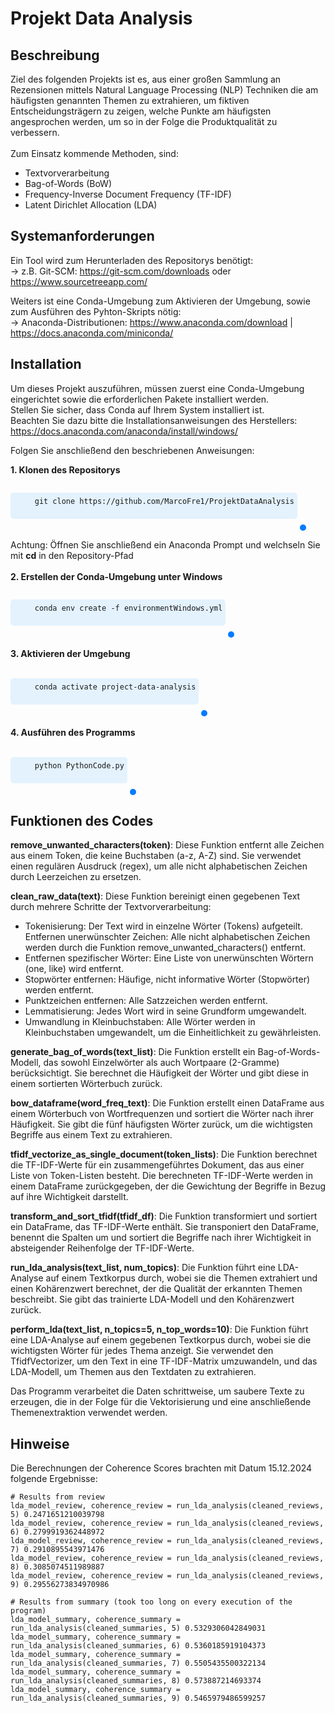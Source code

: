 # Projekt Data Analysis
## Beschreibung
Ziel des folgenden Projekts ist es, aus einer großen Sammlung an Rezensionen mittels Natural Language Processing (NLP) Techniken die am häufigsten genannten Themen zu extrahieren,
um fiktiven Entscheidungsträgern zu zeigen, 
welche Punkte am häufigsten angesprochen werden, um so in der Folge die Produktqualität zu verbessern.<br>
<br>
Zum Einsatz kommende Methoden, sind:<br>
- Textvorverarbeitung<br>
- Bag-of-Words (BoW)<br>
- Frequency-Inverse Document Frequency (TF-IDF)<br>
- Latent Dirichlet Allocation (LDA)<br>


## Systemanforderungen

Ein Tool wird zum Herunterladen des Repositorys benötigt:<br>
-> z.B. Git-SCM: https://git-scm.com/downloads oder https://www.sourcetreeapp.com/<br>

Weiters ist eine Conda-Umgebung zum Aktivieren der Umgebung, sowie zum Ausführen des Pyhton-Skripts nötig:<br>
-> Anaconda-Distributionen: https://www.anaconda.com/download | https://docs.anaconda.com/miniconda/

## Installation

Um dieses Projekt auszuführen, müssen zuerst eine Conda-Umgebung eingerichtet sowie die erforderlichen Pakete installiert werden. <br>
Stellen Sie sicher, dass Conda auf Ihrem System installiert ist. <br>
Beachten Sie dazu bitte die Installationsanweisungen des Herstellers: https://docs.anaconda.com/anaconda/install/windows/

Folgen Sie anschließend den beschriebenen Anweisungen:

<b>1. Klonen des Repositorys</b><br>
<div>
  <pre style="display: inline-block; padding: 5px; background-color: #e3f2fd; border-radius: 5px;">
    <code id="command">git clone https://github.com/MarcoFre1/ProjektDataAnalysis</code>
  </pre>
  <button onclick="copyToClipboard()" style="background-color: #007BFF; color: white; padding: 5px; border: none; border-radius: 5px; cursor: pointer; display: inline-block; vertical-align: left;">
  </button>
</div>

Achtung: Öffnen Sie anschließend ein Anaconda Prompt und welchseln Sie mit <b>cd</b> in den Repository-Pfad
<br><br>
<b>2. Erstellen der Conda-Umgebung unter Windows</b>
<br>
<div>
  <pre style="display: inline-block; padding: 5px; background-color: #e3f2fd; border-radius: 5px;">
    <code id="command">conda env create -f environmentWindows.yml</code>
  </pre>
  <button onclick="copyToClipboard()" style="background-color: #007BFF; color: white; padding: 5px; border: none; border-radius: 5px; cursor: pointer; display: inline-block; vertical-align: left;">
  </button>
</div>
<br>
<b>3. Aktivieren der Umgebung</b>
<br><br>
<div>
  <pre style="display: inline-block; padding: 5px; background-color: #e3f2fd; border-radius: 5px;">
    <code id="command">conda activate project-data-analysis</code>
  </pre>
  <button onclick="copyToClipboard()" style="background-color: #007BFF; color: white; padding: 5px; border: none; border-radius: 5px; cursor: pointer; display: inline-block; vertical-align: left;">
  </button>
</div>
<br>
<b>4. Ausführen des Programms</b>
<br><br>
<div>
  <pre style="display: inline-block; padding: 5px; background-color: #e3f2fd; border-radius: 5px;">
    <code id="command">python PythonCode.py</code>
  </pre>
  <button onclick="copyToClipboard()" style="background-color: #007BFF; color: white; padding: 5px; border: none; border-radius: 5px; cursor: pointer; display: inline-block; vertical-align: left;">
  </button>
</div>

## Funktionen des Codes

<b>remove_unwanted_characters(token)</b>: Diese Funktion entfernt alle Zeichen aus einem Token, die keine Buchstaben (a-z, A-Z) sind. Sie verwendet einen regulären Ausdruck (regex), um alle nicht alphabetischen Zeichen durch Leerzeichen zu ersetzen.

<b>clean_raw_data(text)</b>: Diese Funktion bereinigt einen gegebenen Text durch mehrere Schritte der Textvorverarbeitung:

- Tokenisierung: Der Text wird in einzelne Wörter (Tokens) aufgeteilt.
Entfernen unerwünschter Zeichen: Alle nicht alphabetischen Zeichen werden durch die Funktion remove_unwanted_characters() entfernt.
- Entfernen spezifischer Wörter: Eine Liste von unerwünschten Wörtern (one, like) wird entfernt.
- Stopwörter entfernen: Häufige, nicht informative Wörter (Stopwörter) werden entfernt.
- Punktzeichen entfernen: Alle Satzzeichen werden entfernt.
- Lemmatisierung: Jedes Wort wird in seine Grundform umgewandelt.
- Umwandlung in Kleinbuchstaben: Alle Wörter werden in Kleinbuchstaben umgewandelt, um die Einheitlichkeit zu gewährleisten.

<b>generate_bag_of_words(text_list)</b>: Die Funktion erstellt ein Bag-of-Words-Modell, das sowohl Einzelwörter als auch Wortpaare (2-Gramme) berücksichtigt. Sie berechnet die Häufigkeit der Wörter und gibt diese in einem sortierten Wörterbuch zurück.

<b>bow_dataframe(word_freq_text)</b>: Die Funktion erstellt einen DataFrame aus einem Wörterbuch von Wortfrequenzen und sortiert die Wörter nach ihrer Häufigkeit. Sie gibt die fünf häufigsten Wörter zurück, um die wichtigsten Begriffe aus einem Text zu extrahieren.

<b>tfidf_vectorize_as_single_document(token_lists)</b>: Die Funktion berechnet die TF-IDF-Werte für ein zusammengeführtes Dokument, das aus einer Liste von Token-Listen besteht. Die berechneten TF-IDF-Werte werden in einem DataFrame zurückgegeben, der die Gewichtung der Begriffe in Bezug auf ihre Wichtigkeit darstellt.

<b>transform_and_sort_tfidf(tfidf_df)</b>: Die Funktion transformiert und sortiert ein DataFrame, das TF-IDF-Werte enthält. Sie transponiert den DataFrame, benennt die Spalten um und sortiert die Begriffe nach ihrer Wichtigkeit in absteigender Reihenfolge der TF-IDF-Werte.

<b>run_lda_analysis(text_list, num_topics)</b>: Die Funktion führt eine LDA-Analyse auf einem Textkorpus durch, wobei sie die Themen extrahiert und einen Kohärenzwert berechnet, der die Qualität der erkannten Themen beschreibt. Sie gibt das trainierte LDA-Modell und den Kohärenzwert zurück.

<b>perform_lda(text_list, n_topics=5, n_top_words=10)</b>: Die Funktion führt eine LDA-Analyse auf einem gegebenen Textkorpus durch, wobei sie die wichtigsten Wörter für jedes Thema anzeigt. Sie verwendet den TfidfVectorizer, um den Text in eine TF-IDF-Matrix umzuwandeln, und das LDA-Modell, um Themen aus den Textdaten zu extrahieren.

Das Programm verarbeitet die Daten schrittweise, um saubere Texte zu erzeugen, die in der Folge für die Vektorisierung und eine anschließende Themenextraktion verwendet werden.


## Hinweise

Die Berechnungen der Coherence Scores brachten mit Datum 15.12.2024 folgende Ergebnisse:

    # Results from review
    lda_model_review, coherence_review = run_lda_analysis(cleaned_reviews, 5) 0.2471651210039798
    lda_model_review, coherence_review = run_lda_analysis(cleaned_reviews, 6) 0.2799919362448972
    lda_model_review, coherence_review = run_lda_analysis(cleaned_reviews, 7) 0.2910895543971476
    lda_model_review, coherence_review = run_lda_analysis(cleaned_reviews, 8) 0.3085074511989887
    lda_model_review, coherence_review = run_lda_analysis(cleaned_reviews, 9) 0.29556273834970986

    # Results from summary (took too long on every execution of the program)
    lda_model_summary, coherence_summary = run_lda_analysis(cleaned_summaries, 5) 0.5329306042849031
    lda_model_summary, coherence_summary = run_lda_analysis(cleaned_summaries, 6) 0.5360185919104373
    lda_model_summary, coherence_summary = run_lda_analysis(cleaned_summaries, 7) 0.5505435500322134
    lda_model_summary, coherence_summary = run_lda_analysis(cleaned_summaries, 8) 0.573887214693374
    lda_model_summary, coherence_summary = run_lda_analysis(cleaned_summaries, 9) 0.5465979486599257



